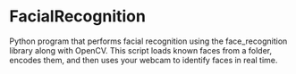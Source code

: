 # FacialRecognition
Python program that performs facial recognition using the face_recognition library along with OpenCV. This script loads known faces from a folder, encodes them, and then uses your webcam to identify faces in real time.

